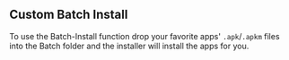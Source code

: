 ## Custom Batch Install
To use the Batch-Install function drop your favorite apps' `.apk`/`.apkm` files into the Batch folder and the installer will install the apps for you.
